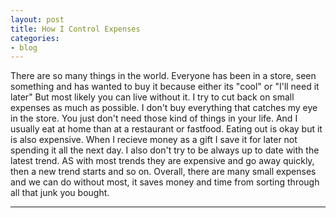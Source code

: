 ```yaml
---
layout: post
title: How I Control Expenses
categories:
- blog
---
```


There are so many things in the world. Everyone has been in a store, seen something and has wanted to buy it because either its "cool" or "I'll need it later" But most likely you can live without it. I try to cut back on small expenses as much as possible. I don't buy everything that catches my eye in the store. You just don't need those kind of things in your life. And I usually eat at home than at a restaurant or fastfood. Eating out is okay but it is also expensive. When I recieve money as a gift I save it for later not spending it all the next day. I also don't try to be always up to date with the latest trend. AS with most trends they are expensive and go away quickly, then a new trend starts and so on. Overall, there are many small expenses and we can do without most, it saves money and time from sorting through all that junk you bought.

---

